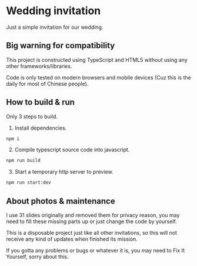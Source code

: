 # Wedding invitation

Just a simple invitation for our wedding.

## Big warning for compatibility

This project is constructed using TypeScript and HTML5 without using any other frameworks/libraries.

Code is only tested on modern browsers and mobile devices (Cuz this is the daily for most of Chinese people).

## How to build & run

Only 3 steps to build.

1. Install dependencies.

```bash
npm i
```

2. Compile typescript source code into javascript.

```bash
npm run build
```

3. Start a temporary http server to preview.

```bash
npm run start:dev
```

## About photos & maintenance

I use 31 slides originally and removed them for privacy reason, you may need to fill these missing parts up or just change the code by yourself.

This is a disposable project just like all other invitations, so this will not receive any kind of updates when finished its mission.

If you gotta any problems or bugs or whatever it is, you may need to Fix It Yourself, sorry about this.